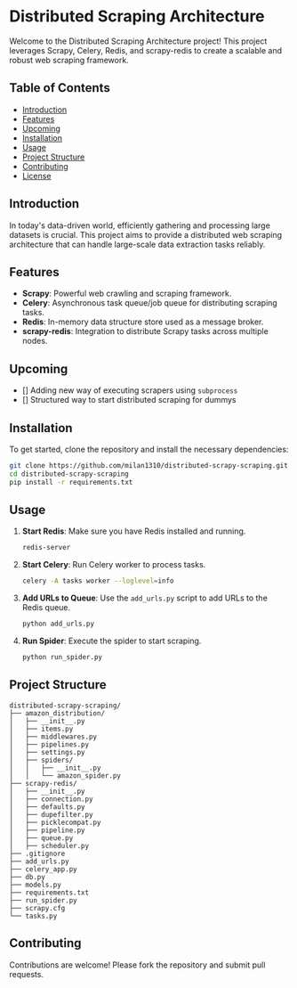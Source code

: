 # Distributed Scraping Architecture

Welcome to the Distributed Scraping Architecture project! This project leverages Scrapy, Celery, Redis, and scrapy-redis to create a scalable and robust web scraping framework.

## Table of Contents
- [Introduction](#introduction)
- [Features](#features)
- [Upcoming](#upcoming)
- [Installation](#installation)
- [Usage](#usage)
- [Project Structure](#project-structure)
- [Contributing](#contributing)
- [License](#license)

## Introduction
In today's data-driven world, efficiently gathering and processing large datasets is crucial. This project aims to provide a distributed web scraping architecture that can handle large-scale data extraction tasks reliably.

## Features
- **Scrapy**: Powerful web crawling and scraping framework.
- **Celery**: Asynchronous task queue/job queue for distributing scraping tasks.
- **Redis**: In-memory data structure store used as a message broker.
- **scrapy-redis**: Integration to distribute Scrapy tasks across multiple nodes.

## Upcoming
- [] Adding new way of executing scrapers using `subprocess`
- [] Structured way to start distributed scraping for dummys

## Installation
To get started, clone the repository and install the necessary dependencies:

```bash
git clone https://github.com/milan1310/distributed-scrapy-scraping.git
cd distributed-scrapy-scraping
pip install -r requirements.txt
```

## Usage
1. **Start Redis**: Make sure you have Redis installed and running.
   ```bash
   redis-server
   ```
2. **Start Celery**: Run Celery worker to process tasks.
   ```bash
   celery -A tasks worker --loglevel=info
   ```
3. **Add URLs to Queue**: Use the `add_urls.py` script to add URLs to the Redis queue.
   ```bash
   python add_urls.py
   ```
4. **Run Spider**: Execute the spider to start scraping.
   ```bash
   python run_spider.py
   ```

## Project Structure
```
distributed-scrapy-scraping/
├── amazon_distribution/
│   ├── __init__.py
│   ├── items.py
│   ├── middlewares.py
│   ├── pipelines.py
│   ├── settings.py
│   ├── spiders/
│   │   ├── __init__.py
│   │   └── amazon_spider.py
├── scrapy-redis/
│   ├── __init__.py
│   ├── connection.py
│   ├── defaults.py
│   ├── dupefilter.py
│   ├── picklecompat.py
│   ├── pipeline.py
│   ├── queue.py
│   ├── scheduler.py
├── .gitignore
├── add_urls.py
├── celery_app.py
├── db.py
├── models.py
├── requirements.txt
├── run_spider.py
├── scrapy.cfg
└── tasks.py
```

## Contributing
Contributions are welcome! Please fork the repository and submit pull requests.
